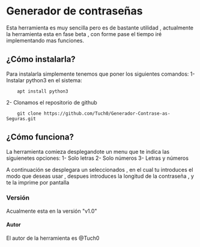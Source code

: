 # Generador de contraseñas
Esta herramienta es muy sencilla pero es de bastante utilidad , actualmente la herramienta esta en fase beta , con forme pase el tiempo iré implementando mas funciones.

## ¿Cómo instalarla?
Para instalarla simplemente tenemos que poner los siguientes comandos:
    1- Instalar python3 en el sistema:
```
    apt install python3
```
   
   2- Clonamos el repositorio de github
```
    git clone https://github.com/Tuch0/Generador-Contrase-as-Seguras.git
```

## ¿Cómo funciona?
La herramienta comieza desplegandote un menu que te indica las siguienetes opciones:
    1- Solo letras
    2- Solo números
    3- Letras y números

A continuación se desplegara un seleccionados , en el cual tu introduces el modo que deseas usar ,  despues introduces la longitud de la contraseña , y te la imprime por pantalla

### Versión
Acualmente esta en la versión "v1.0"

#### Autor
El autor de la herramienta es @Tuch0

